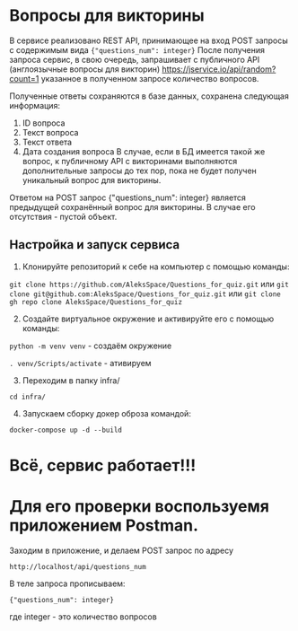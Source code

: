 # Вопросы для викторины

В сервисе реализовано REST API, принимающее на вход POST запросы с содержимым вида 
```{"questions_num": integer}```
После получения запроса сервис, в свою очередь, запрашивает с публичного API (англоязычные вопросы для викторин) https://jservice.io/api/random?count=1 указанное в полученном запросе количество вопросов.

Полученные ответы сохраняются в базе данных, сохранена следующая информация: 
1. ID вопроса
2. Текст вопроса
3. Текст ответа
4. Дата создания вопроса
В случае, если в БД имеется такой же вопрос, к публичному API с викторинами выполняются дополнительные запросы до тех пор, пока не будет получен уникальный вопрос для викторины.

Ответом на POST запрос {"questions_num": integer} является предыдущей сохранённый вопрос для викторины. В случае его отсутствия - пустой объект.

## Настройка и запуск сервиса

1. Клонируйте репозиторий к себе на компьютер с помощью команды:

```git clone https://github.com/AleksSpace/Questions_for_quiz.git```
или
```git clone git@github.com:AleksSpace/Questions_for_quiz.git```
или
```git clone gh repo clone AleksSpace/Questions_for_quiz```

2. Создайте виртуальное окружение и активируйте его с помощью команды:

```python -m venv venv``` - создаём окружение

```. venv/Scripts/activate``` - ативируем

3. Переходим в папку infra/

```cd infra/```

4. Запускаем сборку докер оброза командой:

```docker-compose up -d --build```

# Всё, сервис работает!!!

# Для его проверки воспользуемя приложением Postman.

Заходим в приложение, и делаем POST запрос по адресу

```http://localhost/api/questions_num```

В теле запроса прописываем:

```
{"questions_num": integer}
```
где integer - это количество вопросов

